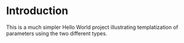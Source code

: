 # Introduction 
This is a much simpler Hello World project illustrating templatization of parameters using the two different types.
